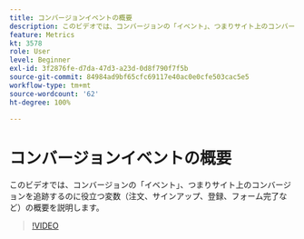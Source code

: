 ```yaml
---
title: コンバージョンイベントの概要
description: このビデオでは、コンバージョンの「イベント」、つまりサイト上のコンバージョンを追跡するのに役立つ変数（注文、サインアップ、登録、フォーム完了など）の概要を説明します。
feature: Metrics
kt: 3578
role: User
level: Beginner
exl-id: 3f2876fe-d7da-47d3-a23d-0d8f790f7f5b
source-git-commit: 84984ad9bf65cfc69117e40ac0e0cfe503cac5e5
workflow-type: tm+mt
source-wordcount: '62'
ht-degree: 100%

---
```


# コンバージョンイベントの概要

このビデオでは、コンバージョンの「イベント」、つまりサイト上のコンバージョンを追跡するのに役立つ変数（注文、サインアップ、登録、フォーム完了など）の概要を説明します。

>[!VIDEO](https://video.tv.adobe.com/v/28764/?quality=12&learn=on)
